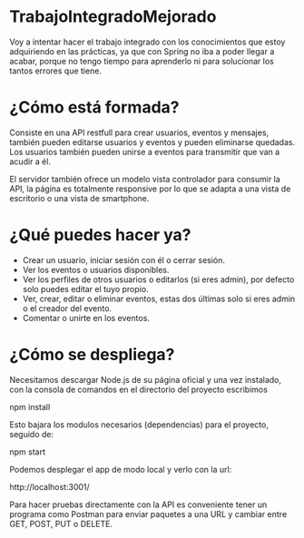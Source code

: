 # TrabajoIntegradoMejorado
Voy a intentar hacer el trabajo integrado con los conocimientos que estoy adquiriendo en las prácticas, ya que con Spring no iba a poder llegar a acabar, porque no tengo tiempo para aprenderlo ni para solucionar los tantos errores que tiene.

# ¿Cómo está formada?
Consiste en una API restfull para crear usuarios, eventos y mensajes, también pueden editarse usuarios y eventos y pueden eliminarse quedadas. Los usuarios también pueden unirse a eventos para transmitir que van a acudir a él.

El servidor también ofrece un modelo vista controlador para consumir la API, la página es totalmente responsive por lo que se adapta a una vista de escritorio o una vista de smartphone.

# ¿Qué puedes hacer ya?
- Crear un usuario, iniciar sesión con él o cerrar sesión.
- Ver los eventos o usuarios disponibles.
- Ver los perfiles de otros usuarios o editarlos (si eres admin), por defecto solo puedes editar el tuyo propio.
- Ver, crear, editar o eliminar eventos, estas dos últimas solo si eres admin o el creador del evento.
- Comentar o unirte en los eventos.

# ¿Cómo se despliega?
Necesitamos descargar Node.js de su página oficial y una vez instalado, con la consola de comandos en el directorio del proyecto escribimos

npm install

Esto bajara los modulos necesarios (dependencias) para el proyecto, seguido de:

npm start

Podemos desplegar el app de modo local y verlo con la url:

http://localhost:3001/

Para hacer pruebas directamente con la API es conveniente tener un programa como Postman para enviar paquetes a una URL y cambiar entre GET, POST, PUT o DELETE.
